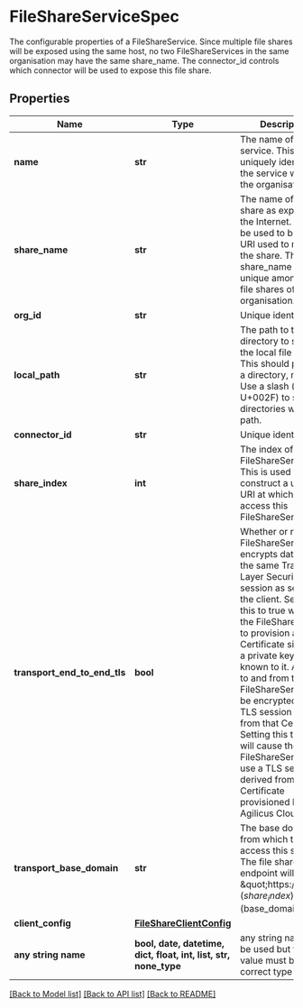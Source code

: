 # FileShareServiceSpec

The configurable properties of a FileShareService. Since multiple file shares will be exposed using the same host, no two FileShareServices in the same organisation may have the same share_name. The connector_id controls which connector will be used to expose this file share. 

## Properties
Name | Type | Description | Notes
------------ | ------------- | ------------- | -------------
**name** | **str** | The name of the service. This uniquely identifies the service within the organisation.  | 
**share_name** | **str** | The name of the share as exposed to the Internet. This will be used to build the URI used to mount the share. The share_name is unique among the file shares of the organisation.  | 
**org_id** | **str** | Unique identifier | 
**local_path** | **str** | The path to the directory to share on the local file system. This should point to a directory, not a file. Use a slash (&#39;/&#39;, U+002F) to separate directories within the path.  | 
**connector_id** | **str** | Unique identifier | 
**share_index** | **int** | The index of the FileShareService. This is used to construct a unique URI at which to access this FileShareService.  | [optional] 
**transport_end_to_end_tls** | **bool** | Whether or not the FileShareService encrypts data using the same Transport Layer Security (TLS) session as seen by the client. Setting this to true will cause the FileShareService to provision a Certificate signed by a private key only known to it. All traffic to and from the FileShareService will be encrypted using a TLS session derived from that Certificate. Setting this to false will cause the FileShareService to use a TLS session derived from a Certificate provisioned by the Agilicus Cloud.  | [optional] 
**transport_base_domain** | **str** | The base domain from which to access this share. The file share endpoint will be \&quot;https://share-$(share_index).$(base_domain)\&quot;  | [optional] 
**client_config** | [**FileShareClientConfig**](FileShareClientConfig.md) |  | [optional] 
**any string name** | **bool, date, datetime, dict, float, int, list, str, none_type** | any string name can be used but the value must be the correct type | [optional]

[[Back to Model list]](../README.md#documentation-for-models) [[Back to API list]](../README.md#documentation-for-api-endpoints) [[Back to README]](../README.md)


